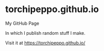 # torchipeppo.github.io
My GitHub Page

In which I publish random stuff I make.

Visit it at https://torchipeppo.github.io/

